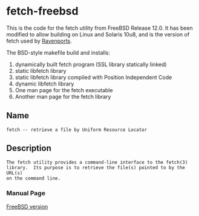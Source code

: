 # fetch-freebsd

This is the code for the fetch utility from FreeBSD Release 12.0.
It has been modified to allow building on Linux and Solaris 10u8, and is the version
of fetch used by [Ravenports](https://www.ravenports.com).

The BSD-style makefile build and installs:

  1. dynamically built fetch program (SSL library statically linked)
  1. static libfetch library
  1. static libfetch library compiled with Position Independent Code
  1. dynamic libfetch library
  1. One man page for the fetch executable
  1. Another man page for the fetch library
    
## Name

    fetch -- retrieve a file by Uniform Resource Locator

## Description

    The fetch utility provides a command-line interface to the fetch(3)
    library.  Its purpose is to retrieve the file(s) pointed to by the URL(s)
    on the command line.

### Manual Page

[FreeBSD version](https://www.freebsd.org/cgi/man.cgi?fetch(1))
